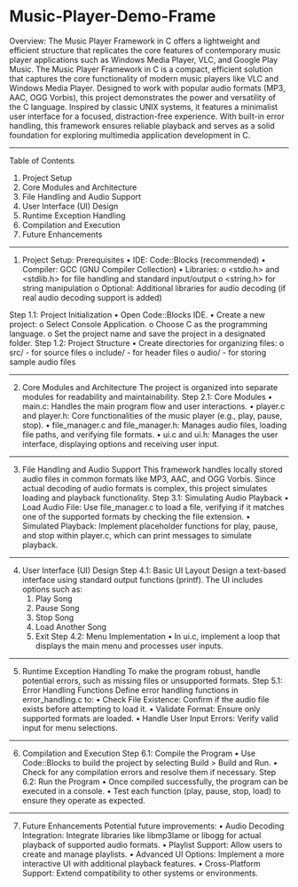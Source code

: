 # Music-Player-Demo-Frame
Overview: The Music Player Framework in C offers a lightweight and efficient structure that replicates the core features of contemporary music player applications such as Windows Media Player, VLC, and Google Play Music.
The Music Player Framework in C is a compact, efficient solution that captures the core functionality of modern music players like VLC and Windows Media Player. Designed to work with popular audio formats (MP3, AAC, OGG Vorbis), this project demonstrates the power and versatility of the C language. Inspired by classic UNIX systems, it features a minimalist user interface for a focused, distraction-free experience. With built-in error handling, this framework ensures reliable playback and serves as a solid foundation for exploring multimedia application development in C.
________________________________________________________________________________


Table of Contents
1.	Project Setup
2.	Core Modules and Architecture
3.	File Handling and Audio Support
4.	User Interface (UI) Design
5.	Runtime Exception Handling
6.	Compilation and Execution
7.	Future Enhancements
________________________________________________________________________________


1. Project Setup:
  Prerequisites
    •	IDE: Code::Blocks (recommended)
    •	Compiler: GCC (GNU Compiler Collection)
    •	Libraries:
        o	<stdio.h> and <stdlib.h> for file handling and standard input/output
        o	<string.h> for string manipulation
        o	Optional: Additional libraries for audio decoding (if real audio decoding support is added)

  Step 1.1: Project Initialization
    •	Open Code::Blocks IDE.
    •	Create a new project:
      o	Select Console Application.
      o	Choose C as the programming language.
      o	Set the project name and save the project in a designated folder.
  Step 1.2: Project Structure
    •	Create directories for organizing files:
      o	src/ - for source files
      o	include/ - for header files
      o	audio/ - for storing sample audio files
________________________________________________________________________________


2. Core Modules and Architecture
  The project is organized into separate modules for readability and maintainability.
   Step 2.1: Core Modules
    •	main.c: Handles the main program flow and user interactions.
    •	player.c and player.h: Core functionalities of the music player (e.g., play, pause, stop).
    •	file_manager.c and file_manager.h: Manages audio files, loading file paths, and verifying file formats.
    •	ui.c and ui.h: Manages the user interface, displaying options and receiving user input.
________________________________________________________________________________


3. File Handling and Audio Support
  This framework handles locally stored audio files in common formats like MP3, AAC, and OGG Vorbis. Since actual decoding of audio formats is complex, this project simulates loading and playback functionality.
   Step 3.1: Simulating Audio Playback
    •	Load Audio File: Use file_manager.c to load a file, verifying if it matches one of the supported formats by checking the file extension.
    •	Simulated Playback: Implement placeholder functions for play, pause, and stop within player.c, which can print messages to simulate playback.
________________________________________________________________________________


4. User Interface (UI) Design
  Step 4.1: Basic UI Layout
    Design a text-based interface using standard output functions (printf). The UI includes options such as:
      1.	Play Song
      2.	Pause Song
      3.	Stop Song
      4.	Load Another Song
      5.	Exit
  Step 4.2: Menu Implementation
    •	In ui.c, implement a loop that displays the main menu and processes user inputs.
________________________________________________________________________________


5. Runtime Exception Handling
  To make the program robust, handle potential errors, such as missing files or unsupported formats.
  Step 5.1: Error Handling Functions
    Define error handling functions in error_handling.c to:
    •	Check File Existence: Confirm if the audio file exists before attempting to load it.
    •	Validate Format: Ensure only supported formats are loaded.
    •	Handle User Input Errors: Verify valid input for menu selections.
________________________________________________________________________________


6. Compilation and Execution
  Step 6.1: Compile the Program
    •	Use Code::Blocks to build the project by selecting Build > Build and Run.
    •	Check for any compilation errors and resolve them if necessary.
  Step 6.2: Run the Program
    •	Once compiled successfully, the program can be executed in a console.
    •	Test each function (play, pause, stop, load) to ensure they operate as expected.
________________________________________________________________________________


7. Future Enhancements
  Potential future improvements:
    •	Audio Decoding Integration: Integrate libraries like libmp3lame or libogg for actual playback of supported audio formats.
    •	Playlist Support: Allow users to create and manage playlists.
    •	Advanced UI Options: Implement a more interactive UI with additional playback features.
    •	Cross-Platform Support: Extend compatibility to other systems or environments.
